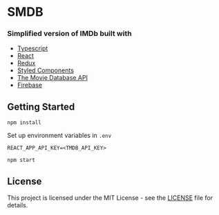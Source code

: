 # SMDB

### Simplified version of IMDb built with

- [Typescript](https://www.typescriptlang.org/)
- [React](https://reactjs.org/)
- [Redux](https://react-redux.js.org/)
- [Styled Components](https://styled-components.com/)
- [The Movie Database API](https://developers.themoviedb.org/3)
- [Firebase](https://firebase.google.com/)

## Getting Started

```
npm install
```

Set up environment variables in `.env`

```
REACT_APP_API_KEY=<TMDB_API_KEY>
```

```
npm start
```

## License

This project is licensed under the MIT License - see the [LICENSE](LICENSE) file for details.
